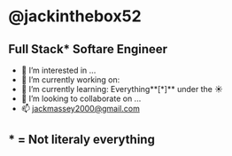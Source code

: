 # @jackinthebox52
## Full Stack* Softare Engineer
- 👀 I’m interested in ...
- 👀 I’m currently working on:
- 🌱 I’m currently learning: Everything**[*]** under the :sunny:
- 💞️ I’m looking to collaborate on ...
- 📫 jackmassey2000@gmail.com
##                    * = Not literaly everything
<!---
jackinthebox52/jackinthebox52 is a ✨ special ✨ repository because its `README.md` (this file) appears on your GitHub profile.
You can click the Preview link to take a look at your changes.
--->
